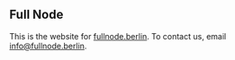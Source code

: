 ## Full Node ##

This is the website for [fullnode.berlin](http://fullnode.berlin). To contact us, email info@fullnode.berlin.